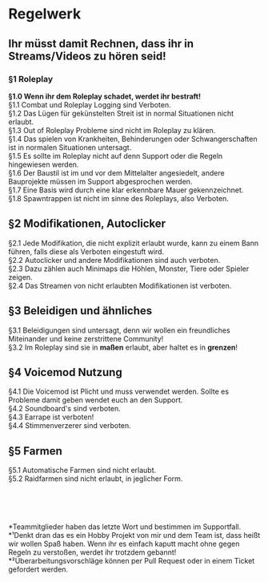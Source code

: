 # Regelwerk
## **Ihr müsst damit Rechnen, dass ihr in Streams/Videos zu hören seid!**</br>


### §1 Roleplay 
**§1.0 Wenn ihr dem Roleplay schadet, werdet ihr bestraft!**</br>
§1.1 Combat und Roleplay Logging sind Verboten.</br>
§1.2 Das Lügen für gekünstelten Streit ist in normal Situationen nicht erlaubt.</br>
§1.3 Out of Roleplay Probleme sind nicht im Roleplay zu klären.</br>
§1.4 Das spielen von Krankheiten, Behinderungen oder Schwangerschaften ist in normalen Situationen untersagt.</br>
§1.5 Es sollte im Roleplay nicht auf denn Support oder die Regeln hingewiesen werden.</br>
§1.6 Der Baustil ist im und vor dem Mittelalter angesiedelt, andere Bauprojekte müssen im Support abgesprochen werden.</br>
§1.7 Eine Basis wird durch eine klar erkennbare Mauer gekennzeichnet.</br>
§1.8 Spawntrappen ist nicht im sinne des Roleplays, also Verboten.


## §2 Modifikationen, Autoclicker
§2.1 Jede Modifikation, die nicht explizit erlaubt wurde, kann zu einem Bann führen, falls diese als Verboten eingestuft wird.</br>
§2.2 Autoclicker und andere Modifikationen sind auch verboten.</br>
§2.3 Dazu zählen auch Minimaps die Höhlen, Monster, Tiere oder Spieler zeigen.</br>
§2.4 Das Streamen von nicht erlaubten Modifikationen ist verboten.


## §3 Beleidigen und ähnliches 
§3.1 Beleidigungen sind untersagt, denn wir wollen ein freundliches Miteinander und keine zerstrittene Community!</br>
§3.2 Im Roleplay sind sie in **maßen** erlaubt, aber haltet es in **grenzen**!

## §4 Voicemod Nutzung
§4.1 Die Voicemod ist Plicht und muss verwendet werden. Sollte es Probleme damit geben wendet euch an den Support.</br>
§4.2 Soundboard's sind verboten.</br>
§4.3 Earrape ist verboten!</br>
§4.4 Stimmenverzerer sind verboten.</br>

## §5 Farmen
§5.1 Automatische Farmen sind nicht erlaubt.</br>
§5.2 Raidfarmen sind nicht erlaubt, in jeglicher Form.



</br></br></br>


*Teammitglieder haben das letzte Wort und bestimmen im Supportfall.</br>
*¹Denkt dran das es ein Hobby Projekt von mir und dem Team ist, dass heißt wir wollen Spaß haben. 
Wenn ihr es einfach kaputt macht ohne gegen Regeln zu verstoßen, werdet ihr trotzdem gebannt!</br>
*²Überarbeitungsvorschläge können per Pull Request oder in einem Ticket gefordert werden.</br>
